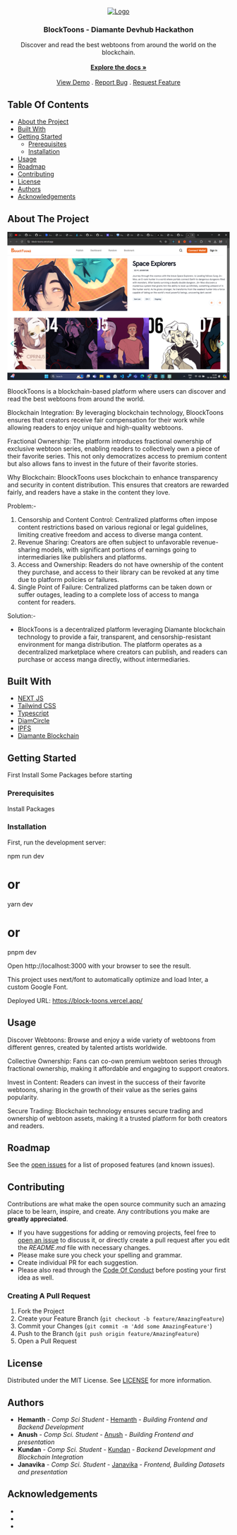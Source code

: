 <br/>
<p align="center">
  <a href="https://github.com/HEMANTH123SR/blocktoons">
    <img src="https://i.ibb.co/7jmyrpT/inifinity.png" alt="Logo" width="80" height="80">
  </a>

  <h3 align="center">BlockToons - Diamante Devhub Hackathon</h3>

  <p align="center">
     Discover and read the best webtoons from around the world on the blockchain. 
    <br/>
    <br/>
    <a href="https://github.com/HEMANTH123SR/blocktoons"><strong>Explore the docs »</strong></a>
    <br/>
    <br/>
    <a href="https://github.com/HEMANTH123SR/blocktoons">View Demo</a>
    .
    <a href="https://github.com/HEMANTH123SR/blocktoons/issues">Report Bug</a>
    .
    <a href="https://github.com/HEMANTH123SR/blocktoons/issues">Request Feature</a>
  </p>
</p>



## Table Of Contents

* [About the Project](#about-the-project)
* [Built With](#built-with)
* [Getting Started](#getting-started)
  * [Prerequisites](#prerequisites)
  * [Installation](#installation)
* [Usage](#usage)
* [Roadmap](#roadmap)
* [Contributing](#contributing)
* [License](#license)
* [Authors](#authors)
* [Acknowledgements](#acknowledgements)

## About The Project

![Screen Shot](./public/images/Screenshot%202024-09-01%20153058.png)

BloockToons is a blockchain-based platform where users can discover and read the best webtoons from around the world.

Blockchain Integration: By leveraging blockchain technology, BloockToons ensures that creators receive fair compensation for their work while allowing readers to enjoy unique and high-quality webtoons.

Fractional Ownership: The platform introduces fractional ownership of exclusive webtoon series, enabling readers to collectively own a piece of their favorite series. This not only democratizes access to premium content but also allows fans to invest in the future of their favorite stories.

Why Blockchain: BloockToons uses blockchain to enhance transparency and security in content distribution. This ensures that creators are rewarded fairly, and readers have a stake in the content they love.

Problem:-

1. Censorship and Content Control: Centralized platforms often impose content restrictions based on various regional or legal guidelines, limiting creative freedom and access to diverse manga content.
2. Revenue Sharing: Creators are often subject to unfavorable revenue-sharing models, with significant portions of earnings going to intermediaries like publishers and platforms.
3. Access and Ownership: Readers do not have ownership of the content they purchase, and access to their library can be revoked at any time due to platform policies or failures.
4. Single Point of Failure: Centralized platforms can be taken down or suffer outages, leading to a complete loss of access to manga content for readers.

Solution:-

* BlockToons is a decentralized platform leveraging Diamante blockchain technology to provide a fair, transparent, and censorship-resistant environment for manga distribution. The platform operates as a decentralized marketplace where creators can publish, and readers can purchase or access manga directly, without intermediaries.

## Built With

* [NEXT JS](https://nextjs.org/)
* [Tailwind CSS](https://tailwindcss.com/)
* [Typescript](https://www.typescriptlang.org/)
* [DiamCircle](https://diamcircle.com/)
* [IPFS](https://ipfs.io/)
* [Diamante Blockchain](https://diamanteblockchain.com/)

## Getting Started

First Install Some Packages before starting

### Prerequisites

Install Packages

### Installation

First, run the development server:

npm run dev
# or
yarn dev
# or
pnpm dev


Open http://localhost:3000 with your browser to see the result.

This project uses next/font to automatically optimize and load Inter, a custom Google Font.


Deployed URL:  https://block-toons.vercel.app/

## Usage

Discover Webtoons: Browse and enjoy a wide variety of webtoons from different genres, created by talented artists worldwide.

Collective Ownership: Fans can co-own premium webtoon series through fractional ownership, making it affordable and engaging to support creators.

Invest in Content: Readers can invest in the success of their favorite webtoons, sharing in the growth of their value as the series gains popularity.

Secure Trading: Blockchain technology ensures secure trading and ownership of webtoon assets, making it a trusted platform for both creators and readers.

## Roadmap

See the [open issues](https://github.com/HEMANTH123SR/blocktoons/issues) for a list of proposed features (and known issues).

## Contributing

Contributions are what make the open source community such an amazing place to be learn, inspire, and create. Any contributions you make are **greatly appreciated**.
* If you have suggestions for adding or removing projects, feel free to [open an issue](https://github.com/HEMANTH123SR/blocktoons/issues/new) to discuss it, or directly create a pull request after you edit the *README.md* file with necessary changes.
* Please make sure you check your spelling and grammar.
* Create individual PR for each suggestion.
* Please also read through the [Code Of Conduct](https://github.com/HEMANTH123SR/blocktoons/blob/main/CODE_OF_CONDUCT.md) before posting your first idea as well.

### Creating A Pull Request

1. Fork the Project
2. Create your Feature Branch (`git checkout -b feature/AmazingFeature`)
3. Commit your Changes (`git commit -m 'Add some AmazingFeature'`)
4. Push to the Branch (`git push origin feature/AmazingFeature`)
5. Open a Pull Request

## License

Distributed under the MIT License. See [LICENSE](https://github.com/HEMANTH123SR/blocktoons/blob/main/LICENSE.md) for more information.

## Authors

* **Hemanth** - *Comp Sci Student* - [Hemanth](https://github.com/HEMANTH123SR) - *Building Frontend and Backend Development*
* **Anush** - *Comp Sci. Student* - [Anush](https://github.com/Anush-Noob) - *Building Frontend and presentation*
* **Kundan** - *Comp Sci. Student* - [Kundan](https://github.com/Kundan730) - *Backend Development and Blockchain Integration*
* **Janavika** - *Comp Sci. Student* - [Janavika](https://github.com/Janavikas) - *Frontend, Building Datasets and presentation*

## Acknowledgements

* []()
* []()
* []()

